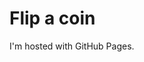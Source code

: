 <!DOCTYPE html>
<html>
<body>
<h1>Flip a coin</h1>
<p>I'm hosted with GitHub Pages.</p>
</body>
</html>

